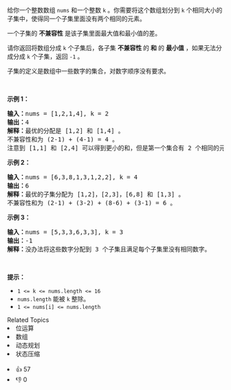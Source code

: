 <p>给你一个整数数组&nbsp;<code>nums</code>​​​ 和一个整数&nbsp;<code>k</code>&nbsp;。你需要将这个数组划分到&nbsp;<code>k</code>&nbsp;个相同大小的子集中，使得同一个子集里面没有两个相同的元素。</p>

<p>一个子集的 <strong>不兼容性</strong>&nbsp;是该子集里面最大值和最小值的差。</p>

<p>请你返回将数组分成 <code>k</code>&nbsp;个子集后，各子集 <strong>不兼容性 </strong>的<strong> 和</strong>&nbsp;的 <strong>最小值</strong>&nbsp;，如果无法分成分成 <code>k</code>&nbsp;个子集，返回 <code>-1</code>&nbsp;。</p>

<p>子集的定义是数组中一些数字的集合，对数字顺序没有要求。</p>

<p>&nbsp;</p>

<p><strong>示例 1：</strong></p>

<pre>
<b>输入：</b>nums = [1,2,1,4], k = 2
<b>输出：</b>4
<b>解释：</b>最优的分配是 [1,2] 和 [1,4] 。
不兼容性和为 (2-1) + (4-1) = 4 。
注意到 [1,1] 和 [2,4] 可以得到更小的和，但是第一个集合有 2 个相同的元素，所以不可行。</pre>

<p><strong>示例 2：</strong></p>

<pre>
<b>输入：</b>nums = [6,3,8,1,3,1,2,2], k = 4
<b>输出：</b>6
<b>解释：</b>最优的子集分配为 [1,2]，[2,3]，[6,8] 和 [1,3] 。
不兼容性和为 (2-1) + (3-2) + (8-6) + (3-1) = 6 。
</pre>

<p><strong>示例 3：</strong></p>

<pre>
<b>输入：</b>nums = [5,3,3,6,3,3], k = 3
<b>输出：</b>-1
<b>解释：</b>没办法将这些数字分配到 3 个子集且满足每个子集里没有相同数字。
</pre>

<p>&nbsp;</p>

<p><strong>提示：</strong></p>

<ul> 
 <li><code>1 &lt;= k &lt;= nums.length &lt;= 16</code></li> 
 <li><code>nums.length</code> 能被&nbsp;<code>k</code> 整除。</li> 
 <li><code>1 &lt;= nums[i] &lt;= nums.length</code></li> 
</ul>

<div><div>Related Topics</div><div><li>位运算</li><li>数组</li><li>动态规划</li><li>状态压缩</li></div></div><br><div><li>👍 57</li><li>👎 0</li></div>